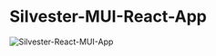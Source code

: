# Silvester-MUI-React-App
![Silvester-React-MUI-App](https://github.com/CHIPTRONEX7879/Silvester-MUI-React-App/assets/119733955/77b952ad-22ff-42a2-bb9b-4e25e4befca7)

